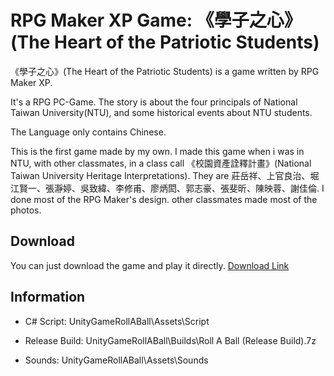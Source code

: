 # RPG Maker XP Game: 《學子之心》(The Heart of the Patriotic Students)

《學子之心》(The Heart of the Patriotic Students) is a game written by RPG Maker XP.

It's a RPG PC-Game. The story is about the four principals of National Taiwan University(NTU), and some historical events about NTU students.

The Language only contains Chinese.

This is the first game made by my own.
I made this game when i was in NTU, with other classmates, in a class call 《校園資產詮釋計畫》(National Taiwan University Heritage Interpretations).
They are 莊岳祥、上官良治、堀江賢一、張瀞婷、吳致緯、李修甫、廖炳閎、郭志豪、張斐昕、陳映蓉、謝佳倫.
I done most of the RPG Maker's design. other classmates made most of the photos.

## Download

You can just download the game and play it directly. [Download Link](/《學子之心》1.01安裝檔.exe)

## Information

* C# Script:        UnityGameRollABall\Assets\Script

* Release Build:    UnityGameRollABall\Builds\Roll A Ball (Release Build).7z

* Sounds:           UnityGameRollABall\Assets\Sounds